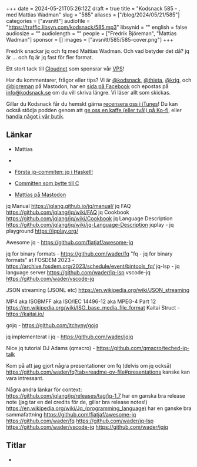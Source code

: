 +++
date = 2024-05-21T05:26:12Z
draft = true
title = "Kodsnack 585 - , med Mattias Wadman"
slug = "585"
aliases = ["/blog/2024/05/21/585"]
categories = ["avsnitt"]
audiofile = "https://traffic.libsyn.com/kodsnack/585.mp3"
libsynid = ""
english = false
audiosize = ""
audiolength = ""
people = ["Fredrik Björeman", "Mattias Wadman"]
sponsor = []
images = ["avsnitt/585/585-cover.png"]
+++

Fredrik snackar jq och fq med Mattias Wadman. Och vad betyder det då? jq är … och fq är jq fast för fler format.

Ett stort tack till [Cloudnet](https://www.cloudnet.se) som sponsrar vår [VPS](https://en.wikipedia.org/wiki/Virtual_private_server)!

Har du kommentarer, frågor eller tips? Vi är [@kodsnack](https://social.podsnack.se/@kodsnack), [@thieta](https://6510.nu/@thieta), [@krig](https://6510.nu/@krig), och [@bjoreman](https://toot.cafe/@bjoreman) på Mastodon, har en [sida på Facebook](https://www.facebook.com/) och epostas på [info@kodsnack.se](mailto:info@kodsnack.se) om du vill skriva längre. Vi läser allt som skickas.

Gillar du Kodsnack får du hemskt gärna [recensera oss i iTunes](https://itunes.apple.com/se/podcast/kodsnack/id561631498?l=en)! Du kan också stödja podden genom att <a href="https://ko-fi.com/kodsnack" rel="payment">ge oss en kaffe (eller två!) på Ko-fi</a>, eller [handla något i vår butik](https://shop.spreadshirt.se/kodsnack/).

## Länkar
* Mattias
* 

* [Första jq-commiten: jq i Haskell!](https://github.com/jqlang/jq/commit/eca89acee00faf6e9ef55d84780e6eeddf225e5c)
* [Committen som bytte till C](https://github.com/jqlang/jq/commit/2002dc1a2f4c35478b55149bc1a731e65d9a4268)

* [Mattias på Mastodon](https://fosstodon.org/@wader)

jq Manual https://jqlang.github.io/jq/manual/
jq FAQ https://github.com/jqlang/jq/wiki/FAQ
jq Cookbook https://github.com/jqlang/jq/wiki/Cookbook
jq Language Description https://github.com/jqlang/jq/wiki/jq-Language-Description
jqplay - jq playground https://jqplay.org/

Awesome jq - https://github.com/fiatjaf/awesome-jq


jq for binary formats - https://github.com/wader/fq
"fq - jq for binary formats" at FOSDEM 2023 - https://archive.fosdem.org/2023/schedule/event/bintools_fq/
jq-lsp - jq language server https://github.com/wader/jq-lsp
vscode-jq https://github.com/wader/vscode-jq


JSON streaming (JSONL etc) https://en.wikipedia.org/wiki/JSON_streaming

MP4 aka ISOBMFF aka ISO/IEC 14496-12 aka MPEG-4 Part 12 https://en.wikipedia.org/wiki/ISO_base_media_file_format
Kaitai Struct - https://kaitai.io/

gojq - https://github.com/itchyny/gojq

jq implementerat i jq - https://github.com/wader/jqjq

Nice jq tutorial DJ Adams (qmacro) - https://github.com/qmacro/teched-jq-talk

Kom på att jag gjort några presentationer om fq (delvis om jq också) https://github.com/wader/fq?tab=readme-ov-file#presentations kanske kan vara intressant.

Några andra länkar för context:
https://github.com/jqlang/jq/releases/tag/jq-1.7 har en ganska bra release note (jag tar en del credits för de, gillar bra release notes!)
https://en.wikipedia.org/wiki/Jq_(programming_language) har en ganske bra sammafattning
https://github.com/fiatjaf/awesome-jq
https://github.com/wader/fq
https://github.com/wader/jq-lsp
https://github.com/wader/vscode-jq
https://github.com/wader/jqjq

## Titlar
* 
